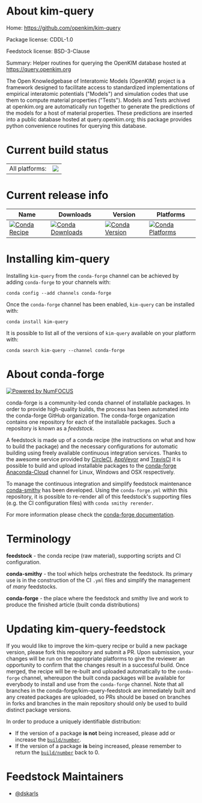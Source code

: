 About kim-query
===============

Home: https://github.com/openkim/kim-query

Package license: CDDL-1.0

Feedstock license: BSD-3-Clause

Summary: Helper routines for querying the OpenKIM database hosted at https://query.openkim.org

The Open Knowledgebase of Interatomic Models (OpenKIM) project is a
framework designed to facilitate access to standardized implementations of
empirical interatomic potentials ("Models") and simulation codes that use
them to compute material properties ("Tests").  Models and Tests archived
at openkim.org are automatically run together to generate the predictions
of the models for a host of material properties.  These predictions are
inserted into a public database hosted at query.openkim.org; this package
provides python convenience routines for querying this database.


Current build status
====================


<table><tr><td>All platforms:</td>
    <td>
      <a href="https://dev.azure.com/conda-forge/feedstock-builds/_build/latest?definitionId=9183&branchName=master">
        <img src="https://dev.azure.com/conda-forge/feedstock-builds/_apis/build/status/kim-query-feedstock?branchName=master">
      </a>
    </td>
  </tr>
</table>

Current release info
====================

| Name | Downloads | Version | Platforms |
| --- | --- | --- | --- |
| [![Conda Recipe](https://img.shields.io/badge/recipe-kim--query-green.svg)](https://anaconda.org/conda-forge/kim-query) | [![Conda Downloads](https://img.shields.io/conda/dn/conda-forge/kim-query.svg)](https://anaconda.org/conda-forge/kim-query) | [![Conda Version](https://img.shields.io/conda/vn/conda-forge/kim-query.svg)](https://anaconda.org/conda-forge/kim-query) | [![Conda Platforms](https://img.shields.io/conda/pn/conda-forge/kim-query.svg)](https://anaconda.org/conda-forge/kim-query) |

Installing kim-query
====================

Installing `kim-query` from the `conda-forge` channel can be achieved by adding `conda-forge` to your channels with:

```
conda config --add channels conda-forge
```

Once the `conda-forge` channel has been enabled, `kim-query` can be installed with:

```
conda install kim-query
```

It is possible to list all of the versions of `kim-query` available on your platform with:

```
conda search kim-query --channel conda-forge
```


About conda-forge
=================

[![Powered by NumFOCUS](https://img.shields.io/badge/powered%20by-NumFOCUS-orange.svg?style=flat&colorA=E1523D&colorB=007D8A)](http://numfocus.org)

conda-forge is a community-led conda channel of installable packages.
In order to provide high-quality builds, the process has been automated into the
conda-forge GitHub organization. The conda-forge organization contains one repository
for each of the installable packages. Such a repository is known as a *feedstock*.

A feedstock is made up of a conda recipe (the instructions on what and how to build
the package) and the necessary configurations for automatic building using freely
available continuous integration services. Thanks to the awesome service provided by
[CircleCI](https://circleci.com/), [AppVeyor](https://www.appveyor.com/)
and [TravisCI](https://travis-ci.com/) it is possible to build and upload installable
packages to the [conda-forge](https://anaconda.org/conda-forge)
[Anaconda-Cloud](https://anaconda.org/) channel for Linux, Windows and OSX respectively.

To manage the continuous integration and simplify feedstock maintenance
[conda-smithy](https://github.com/conda-forge/conda-smithy) has been developed.
Using the ``conda-forge.yml`` within this repository, it is possible to re-render all of
this feedstock's supporting files (e.g. the CI configuration files) with ``conda smithy rerender``.

For more information please check the [conda-forge documentation](https://conda-forge.org/docs/).

Terminology
===========

**feedstock** - the conda recipe (raw material), supporting scripts and CI configuration.

**conda-smithy** - the tool which helps orchestrate the feedstock.
                   Its primary use is in the construction of the CI ``.yml`` files
                   and simplify the management of *many* feedstocks.

**conda-forge** - the place where the feedstock and smithy live and work to
                  produce the finished article (built conda distributions)


Updating kim-query-feedstock
============================

If you would like to improve the kim-query recipe or build a new
package version, please fork this repository and submit a PR. Upon submission,
your changes will be run on the appropriate platforms to give the reviewer an
opportunity to confirm that the changes result in a successful build. Once
merged, the recipe will be re-built and uploaded automatically to the
`conda-forge` channel, whereupon the built conda packages will be available for
everybody to install and use from the `conda-forge` channel.
Note that all branches in the conda-forge/kim-query-feedstock are
immediately built and any created packages are uploaded, so PRs should be based
on branches in forks and branches in the main repository should only be used to
build distinct package versions.

In order to produce a uniquely identifiable distribution:
 * If the version of a package **is not** being increased, please add or increase
   the [``build/number``](https://conda.io/docs/user-guide/tasks/build-packages/define-metadata.html#build-number-and-string).
 * If the version of a package **is** being increased, please remember to return
   the [``build/number``](https://conda.io/docs/user-guide/tasks/build-packages/define-metadata.html#build-number-and-string)
   back to 0.

Feedstock Maintainers
=====================

* [@dskarls](https://github.com/dskarls/)

